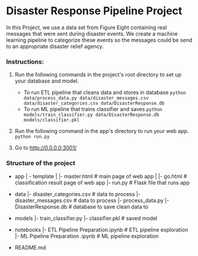# Disaster Response Pipeline Project

In this Project, we use a data set from Figure Eight containing real messages that were sent during disaster events. We create a machine learning pipeline to categorize these events so the messages could be send to an appropriate disaster relief agency.

### Instructions:
1. Run the following commands in the project's root directory to set up your database and model.

    - To run ETL pipeline that cleans data and stores in database
        `python data/process_data.py data/disaster_messages.csv data/disaster_categories.csv data/DisasterResponse.db`
    - To run ML pipeline that trains classifier and saves
        `python models/train_classifier.py data/DisasterResponse.db models/classifier.pkl`

2. Run the following command in the app's directory to run your web app.
    `python run.py`

3. Go to http://0.0.0.0:3001/

### Structure of the project
- app
| - template
| |- master.html  # main page of web app
| |- go.html  # classification result page of web app
|- run.py  # Flask file that runs app

- data
|- disaster_categories.csv  # data to process 
|- disaster_messages.csv  # data to process
|- process_data.py 
|- DisasterResponse.db   # database to save clean data to

- models
|- train_classifier.py
|- classifier.pkl  # saved model 

- notebooks
|- ETL Pipeline Preparation.ipynb # ETL pipeline exploration
|- ML Pipeline Preparation .ipynb # ML pipeline exploration

- README.md
